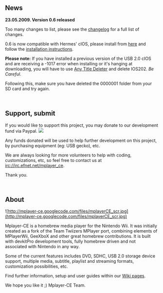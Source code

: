 ## News ##

**23.05.2009. Version 0.6 released**

Too many changes to list, please see the [changelog](changelog.md) for a full list of changes.

0.6 is now compatible with Hermes' cIOS, please install from [here](http://mplayer-ce.googlecode.com/files/hermes_cios_installer.dol) and follow the [installation instructions](USB20.md).

**Please note:** If you have installed a previous version of the USB 2.0 cIOS and are receiving a -1017 error when installing or it's hanging at downloading, you will have to use [Any Title Deleter](http://wiibrew.org/wiki/AnyTitle_Deleter/) and delete IOS202. _Be Careful_.

Following this, make sure you have deleted the 0000001 folder from your SD card and try again.

<br />

## Support, submit ##

If you would like to support this project, you may donate to our development fund via Paypal. [![](http://www.paypal.com/en_US/i/btn/btn_donate_LG.gif)](https://www.paypal.com/cgi-bin/webscr?cmd=_s-xclick&hosted_button_id=5077439)

Any funds donated will be used to help further development on this project, by purchasing equipment (eg: USB gecko), etc.

We are always looking for more volunteers to help with coding, customizations, etc, so feel free to contact us at [irc://irc.efnet.net/mplayer_ce](irc://irc.efnet.net/mplayer_ce).

Thank you.

<br />

## About ##
![http://mplayer-ce.googlecode.com/files/mplayerCE_scr.jpg](http://mplayer-ce.googlecode.com/files/mplayerCE_scr.jpg)

Mplayer-CE is a homebrew media player for the Nintendo Wii. It was initially created as a fork of the Team Twiizers MPlayer port, combining elements of MPlayerWii, GeeXboX and other great homebrew contributions. It is built with devkitPro development tools, fully homebrew driven and not associated with Nintendo in any way.

Some of the current features includes DVD, SDHC, USB 2.0 storage device support, multiple media, subtitle, playlist and streaming formats, customization possibilities, etc.

Find further information, setup and user guides within our [Wiki pages](http://code.google.com/p/mplayer-ce/w/list).

We hope you like it ;) Mplayer-CE Team.